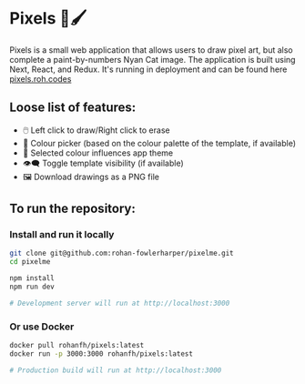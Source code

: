 # Pixels 🎨🖌️

Pixels is a small web application that allows users to draw pixel art, but also complete a paint-by-numbers Nyan Cat image. The application is built using Next, React, and Redux. It's running in deployment and can be found here [pixels.roh.codes](https://pixels.roh.codes)

## Loose list of features:

- 🖱️ Left click to draw/Right click to erase
- 🎨 Colour picker (based on the colour palette of the template, if available)
- 🌈 Selected colour influences app theme
- 👁️‍🗨️ Toggle template visibility (if available)
- 🖼️ Download drawings as a PNG file

## To run the repository:

### Install and run it locally

```bash
git clone git@github.com:rohan-fowlerharper/pixelme.git
cd pixelme

npm install
npm run dev

# Development server will run at http://localhost:3000
```

### Or use Docker

  
```bash
docker pull rohanfh/pixels:latest
docker run -p 3000:3000 rohanfh/pixels:latest

# Production build will run at http://localhost:3000
```
